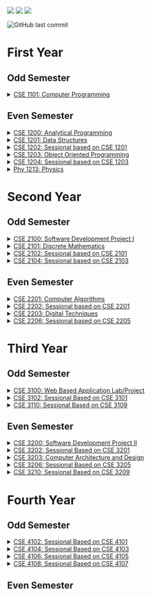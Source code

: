 <!-- # **Resources** -->
[<img src="https://img.shields.io/badge/Google Drive-University-important?style=for-the-badge&logo=googledrive">](https://drive.google.com/drive/folders/1kpmEwcuAcUSkSqxyM8fBIbXYtwFFneEI?usp=sharing)
[<img src="https://img.shields.io/badge/Overleaf-Front Cover Template-informational?style=for-the-badge&logo=overleaf">](https://www.overleaf.com/read/kbjnwsnsgtyv)
[<img src="https://img.shields.io/badge/Telegram-PDF Collection-green?style=for-the-badge&logo=telegram">](https://t.me/joinchat/V-3m4AQ42mFusDJz)
<br>
<!-- ![GitHub contributors](https://img.shields.io/github/contributors/rmShoeb/university-courses?style=plastic) -->
![GitHub last commit](https://img.shields.io/github/last-commit/rmShoeb/university-courses)

# **First Year**
## **Odd Semester**
<!-- <details>
<summary><a href="#">CSE 1100: Computer Fundamentals and Ethics</a></summary>
</details> -->

<details>
<summary><a href="#">CSE 1101: Computer Programming</a></summary>
<b>Books</b>
<ul>
<li><a href="https://www.pdfdrive.com/the-art-of-c-by-herbert-schildt-e33457826.html">C++: The Complete Reference - Herbert Schildt</a></li>
</ul>
</details>

<!-- <details>
<summary><a href="#">CSE 1102: Sessional based on CSE 1101</a></summary>
</details> -->

## **Even Semester**
<details>
<summary><a href="1-2/CSE 1200">CSE 1200: Analytical Programming</a></summary>
</details>

<details>
<summary><a href="1-2/CSE 1201">CSE 1201: Data Structures</a></summary>
</details>

<details>
<summary><a href="1-2/CSE 1202">CSE 1202: Sessional based on CSE 1201</a></summary>
</details>

<details>
<summary><a href="1-2/CSE 1203">CSE 1203: Object Oriented Programming</a></summary>
<b>Books</b>
<ul>
<li><a href="https://www.pdfdrive.com/the-art-of-c-by-herbert-schildt-e33457826.html">C++: The Complete Reference - Herbert Schildt</a></li>
<li><a href="https://www.pdfdrive.com/java-a-beginners-guide-eighth-edition-e185753177.html">Java: A Beginner's Guide - Herbert Schildt</a></li>
</ul>
</details>

<details>
<summary><a href="1-2/CSE 1204">CSE 1204: Sessional based on CSE 1203</a></summary>
</details>

<details>
<summary><a href="1-2/Phy 1213">Phy 1213: Physics</a></summary>
<b>Books</b>
<ul>
<li><a href="https://t.me/c/1475208928/101">C++: The Complete Reference - Herbert Schildt</a></li>
</ul>
</details>

# **Second Year**
## **Odd Semester**
<details>
<summary><a href="2-1/CSE 2100">CSE 2100: Software Development Project I</a></summary>
</details>

<details>
<summary><a href="#">CSE 2101: Discrete Mathematics</a></summary>
<b>Books</b>
<ul>
<li><a href="https://www.pdfdrive.com/discrete-mathematics-applications-e86266202.html">Discrete Mathematics and Its Applications - Keneth H. Rosen</a></li>
</ul>
</details>

<details>
<summary><a href="2-1/CSE 2102">CSE 2102: Sessional based on CSE 2101</a></summary>
</details>

<!-- <details>
<summary><a href="#">CSE 2103: Numerical Methods</a></summary>
<b>Books</b>
<ul>
<li><a href=""></a></li>
</ul>
</details> -->

<details>
<summary><a href="2-1/CSE 2104">CSE 2104: Sessional based on CSE 2103</a></summary>
</details>

## **Even Semester**
<details>
<summary><a href="#">CSE 2201: Computer Algorithms</a></summary>
<b>Books</b>
<ul>
<li><a href="https://www.pdfdrive.com/introduction-to-algorithms-third-edition-e42987274.html">Introduction to Algorithms - Thomas H. Cormen</a></li>
</ul>
</details>

<details>
<summary><a href="2-2/CSE 2202">CSE 2202: Sessional based on CSE 2201</a></summary>
</details>

<details>
<summary><a href="#">CSE 2203: Digital Techniques</a></summary>
<b>Books</b>
<ul>
<li><a href="https://www.pdfdrive.com/digital-logic-and-computer-design-by-m-morris-mano-e34332016.html">Digital Logic and Computer Design - M. Morris Mano</a></li>
</ul>
</details>

<!-- <details>
<summary><a href="#">CSE 2204: Sessional based on CSE 2203</a></summary>
</details>

<details>
<summary><a href="#">CSE 2205: Finite Automate Theory</a></summary>
<b>Books</b>
<ul>
<li><a href="#">Introduction to Automata Theory: Languages, and Computation - Hopcroft</a></li>
</ul>
</details> -->

<details>
<summary><a href="2-2/CSE 2206">CSE 2206: Sessional based on CSE 2205</a></summary>
</details>

# **Third Year**
## **Odd Semester**
<details>
<summary><a href="3-1/CSE 3100">CSE 3100: Web Based Application Lab/Project</a></summary>
</details>

<!-- <details>
<summary><a href="#">CSE 3101: Database Systems</a></summary>
</details> -->

<details>
<summary><a href="#">CSE 3102: Sessional Based on CSE 3101</a></summary>
</details>

<!-- <details>
<summary><a href="#">CSE 3103: Data Communication</a></summary>
</details>

<details>
<summary><a href="#">CSE 3104: Sessional Based on CSE 3103</a></summary>
</details>

<details>
<summary><a href="#">CSE 3105: Software Engineering</a></summary>
</details>

<details>
<summary><a href="#">CSE 3107: Applied Statistics and Queuing Theory</a></summary>
</details>

<details>
<summary><a href="#">CSE 3109: Microprocessors and Assembly Language</a></summary>
</details> -->

<details>
<summary><a href="#">CSE 3110: Sessional Based on CSE 3109</a></summary>
</details>

<!-- <details>
<summary><a href="#">CSE 3112: Technical Writing and Presentation</a></summary>
</details> -->

## **Even Semester**
<details>
<summary><a href="3-2/CSE 3200">CSE 3200: Software Development Project II</a></summary>
</details>

<!-- <details>
<summary><a href="#">CSE 3201: Operating Systems</a></summary>
<b>Books</b>
<ul>
<li><a href=""></a></li>
</ul>
</details> -->

<details>
<summary><a href="3-2/CSE 3202">CSE 3202: Sessional Based on CSE 3201</a></summary>
</details>

<details>
<summary><a href="#">CSE 3203: Computer Architecture and Design</a></summary>
<b>Books</b>
<ul>
<li><a href="https://www.pdfdrive.com/computer-system-architecture-morris-mano-third-edition-e31004022.html">Computer System Architecture - M. Morris Mano</a></li>
</ul>
</details>

<!-- <details>
<summary><a href="3-2/CSE 3204">CSE 3204: Sessional Based on CSE 3203</a></summary>
</details>

<details>
<summary><a href="#">CSE 3205: Computer Networks</a></summary>
<b>Books</b>
<ul>
<li><a href=""></a></li>
</ul>
</details> -->

<details>
<summary><a href="3-2/CSE 3206">CSE 3206: Sessional Based on CSE 3205</a></summary>
</details>

<!-- <details>
<summary><a href="#">CSE 3207: Peripherals and Interfacings</a></summary>
<b>Books</b>
<ul>
<li><a href=""></a></li>
</ul>
</details>

<details>
<summary><a href="3-2/CSE 3208">CSE 3208: Sessional Based on CSE 3207</a></summary>
</details>

<details>
<summary><a href="#">CSE 3209: Artificial Intelligence</a></summary>
<b>Books</b>
<ul>
<li><a href=""></a></li>
</ul>
</details> -->

<details>
<summary><a href="3-2/CSE 3210">CSE 3210: Sessional Based on CSE 3209</a></summary>
</details>


# **Fourth Year**
## **Odd Semester**
<!-- <details>
<summary><a href="#">CSE 4101: Compiler Design</a></summary>
</details> -->

<details>
<summary><a href="4-1/CSE 4102">CSE 4102: Sessional Based on CSE 4101</a></summary>
<b>Books</b>
<ul>
<li><a href="https://www.pdfdrive.com/lex-yacc-2nd-edition-e48298367.html">Lex & Yacc - John R. Levine, Tony Mason and Doug Brown</a></li>
<li><a href="https://www.pdfdrive.com/flex-bison-text-processing-tools-e164705178.html">Flex & Bison - John Levine</a></li>
</ul>
</details>

<!-- <details>
<summary><a href="#">CSE 4103: Digital Signal Processing</a></summary>
</details> -->

<details>
<summary><a href="4-1/CSE 4104">CSE 4104: Sessional Based on CSE 4103</a></summary>
</details>

<!-- <details>
<summary><a href="#">CSE 4105: Digital Image Processing</a></summary>
</details> -->

<details>
<summary><a href="4-1/CSE 4106">CSE 4106: Sessional Based on CSE 4105</a></summary>
</details>

<!-- <details>
<summary><a href="#">CSE 4107: Information System Analysis and Design</a></summary>
</details> -->

<details>
<summary><a href="4-1/CSE 4108">CSE 4108: Sessional Based on CSE 4107</a></summary>
</details>

<!-- <details>
<summary><a href="#">CSE 4117: Parallel and Distributed Processing</a></summary>
</details> -->


## **Even Semester**



